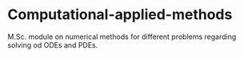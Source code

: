 # Computational-applied-methods
M.Sc. module on numerical methods for different problems regarding solving od ODEs and PDEs.
